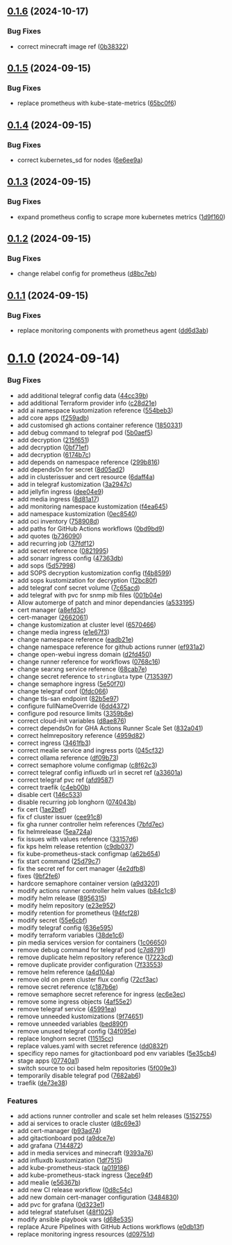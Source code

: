 ## [0.1.6](https://github.com/binary-braids/kubernetes-homelab/compare/v0.1.5...v0.1.6) (2024-10-17)


### Bug Fixes

* correct minecraft image ref ([0b38322](https://github.com/binary-braids/kubernetes-homelab/commit/0b38322f8f9281bff0556f06ab874aef59eb0f76))



## [0.1.5](https://github.com/binary-braids/kubernetes-homelab/compare/v0.1.4...v0.1.5) (2024-09-15)


### Bug Fixes

* replace prometheus with kube-state-metrics ([65bc0f6](https://github.com/binary-braids/kubernetes-homelab/commit/65bc0f6de2c55149d45423ca384684d8c1ba9cfb))



## [0.1.4](https://github.com/binary-braids/kubernetes-homelab/compare/v0.1.3...v0.1.4) (2024-09-15)


### Bug Fixes

* correct kubernetes_sd for nodes ([6e6ee9a](https://github.com/binary-braids/kubernetes-homelab/commit/6e6ee9add387e4f10d6351df4e1198b5d5eb4bec))



## [0.1.3](https://github.com/binary-braids/kubernetes-homelab/compare/v0.1.2...v0.1.3) (2024-09-15)


### Bug Fixes

* expand prometheus config to scrape more kubernetes metrics ([1d9f160](https://github.com/binary-braids/kubernetes-homelab/commit/1d9f160964b277773345c869e3d52179f44886c7))



## [0.1.2](https://github.com/binary-braids/kubernetes-homelab/compare/v0.1.1...v0.1.2) (2024-09-15)


### Bug Fixes

* change relabel config for prometheus ([d8bc7eb](https://github.com/binary-braids/kubernetes-homelab/commit/d8bc7eb3785fc279b873261aaaf71dbdcd74a19b))



## [0.1.1](https://github.com/binary-braids/kubernetes-homelab/compare/v0.1.0...v0.1.1) (2024-09-15)


### Bug Fixes

* replace monitoring components with prometheus agent ([dd6d3ab](https://github.com/binary-braids/kubernetes-homelab/commit/dd6d3abc47791caf25b8f77e7efcb8875f2263eb))



# [0.1.0](https://github.com/binary-braids/kubernetes-homelab/compare/f4b8599678cca0cc763b6fbabf72e55178442e85...v0.1.0) (2024-09-14)


### Bug Fixes

* add additional telegraf config data ([44cc39b](https://github.com/binary-braids/kubernetes-homelab/commit/44cc39b0e667c75a29d3b3d7ac37b879c6df837b))
* add additional Terraform provider info ([c28d21e](https://github.com/binary-braids/kubernetes-homelab/commit/c28d21e121072b9539a99c74bb4d970efab1f581))
* add ai namespace kustomization reference ([554beb3](https://github.com/binary-braids/kubernetes-homelab/commit/554beb3afb27aca9900fb103ef11e3c3a26516ab))
* add core apps ([f259adb](https://github.com/binary-braids/kubernetes-homelab/commit/f259adbffb0323c4095a9cb8c84033054ecaf0d2))
* add customised gh actions container reference ([1850331](https://github.com/binary-braids/kubernetes-homelab/commit/185033176e1b22eaa2e630e56b3e5a90351deffe))
* add debug command to telegraf pod ([5b0aef5](https://github.com/binary-braids/kubernetes-homelab/commit/5b0aef5623b72f948999f10eb156d644cf8ffaaa))
* add decryption ([215f651](https://github.com/binary-braids/kubernetes-homelab/commit/215f6516dbbaa73f4ea3cd813a9469e11b011dd3))
* add decryption ([0bf71ef](https://github.com/binary-braids/kubernetes-homelab/commit/0bf71ef5c181b91ba8b4a97abbe80ce4c6415dee))
* add decryption ([6174b7c](https://github.com/binary-braids/kubernetes-homelab/commit/6174b7c64487bc2990c9d4042a685636e4ccffb6))
* add depends on namespace reference ([299b816](https://github.com/binary-braids/kubernetes-homelab/commit/299b81651f852519583b0bee8331b6052bea86e8))
* add dependsOn for secret ([8d05ad2](https://github.com/binary-braids/kubernetes-homelab/commit/8d05ad25b0f60d40522974ec87601d069c3f5b35))
* add in clusterissuer and cert resource ([6daff4a](https://github.com/binary-braids/kubernetes-homelab/commit/6daff4aee4cbee6557cd162d24ce3960ab018873))
* add in telegraf kustomization ([3a2947c](https://github.com/binary-braids/kubernetes-homelab/commit/3a2947c1c0350f2d2068c5aa1c91ad439aa95677))
* add jellyfin ingress ([dee04e9](https://github.com/binary-braids/kubernetes-homelab/commit/dee04e94248e79b4316c04b35852c6ca910d52f3))
* add media ingress ([8d81a17](https://github.com/binary-braids/kubernetes-homelab/commit/8d81a179cb029ce2911a1867b6bac71293d0cf19))
* add monitoring namespace kustomization ([f4ea645](https://github.com/binary-braids/kubernetes-homelab/commit/f4ea645c224b3bbf14aa85f411d3f79b36913e7d))
* add namespace kustomization ([0ec8540](https://github.com/binary-braids/kubernetes-homelab/commit/0ec854079e7b63a8028aee0982136cdcc1d16e03))
* add oci inventory ([758908d](https://github.com/binary-braids/kubernetes-homelab/commit/758908d1bf17ad0a28510a2799575b8c6da8d122))
* add paths for GitHub Actions workflows ([0bd9bd9](https://github.com/binary-braids/kubernetes-homelab/commit/0bd9bd9053b1c386c52ed1260f0c9bedd1ea4b50))
* add quotes ([b736090](https://github.com/binary-braids/kubernetes-homelab/commit/b7360901a2c75b8d3494238c8895f6fd379cb8c3))
* add recurring job ([37fdf12](https://github.com/binary-braids/kubernetes-homelab/commit/37fdf127a9dd19eda03000abe58a57f01c3306cf))
* add secret reference ([0821995](https://github.com/binary-braids/kubernetes-homelab/commit/0821995ad9e342885328e300693b923eb22e701b))
* add sonarr ingress config ([47363db](https://github.com/binary-braids/kubernetes-homelab/commit/47363dbf194ae174809fba19204e21c92263ab1c))
* add sops ([5d57998](https://github.com/binary-braids/kubernetes-homelab/commit/5d57998a720aff6b36c4d66e34c5596f864f6442))
* add SOPS decryption kustomization config ([f4b8599](https://github.com/binary-braids/kubernetes-homelab/commit/f4b8599678cca0cc763b6fbabf72e55178442e85))
* add sops kustomization for decryption ([12bc80f](https://github.com/binary-braids/kubernetes-homelab/commit/12bc80f3a50d1b68b19f93b8848078b4f09b5422))
* add telegraf conf secret volume ([7c65acd](https://github.com/binary-braids/kubernetes-homelab/commit/7c65acdaa5245264f5aa23fecb4512781c23c29e))
* add telegraf with pvc for snmp mib files ([001b04e](https://github.com/binary-braids/kubernetes-homelab/commit/001b04ecfb762a04c1fbf99efc1d75e7a5e3cc60))
* Allow automerge of patch and minor dependancies ([a533195](https://github.com/binary-braids/kubernetes-homelab/commit/a533195138f61a1f115c314e39a54abad64d1dfc))
* cert manager ([a8efd3c](https://github.com/binary-braids/kubernetes-homelab/commit/a8efd3c6ab741d0d92302a7bcfe924a06aa42412))
* cert-manager ([2662061](https://github.com/binary-braids/kubernetes-homelab/commit/266206125e9b0343e1ce3835ef7b180782e8e79d))
* change kustomization at cluster level ([6570466](https://github.com/binary-braids/kubernetes-homelab/commit/65704666ee8b9936deb2d7ca8bdcc40f80a0a1bc))
* change media ingress ([e1e67f3](https://github.com/binary-braids/kubernetes-homelab/commit/e1e67f3be551e5c2d8283974bdcca6755e0671e9))
* change namespace reference ([eadb21e](https://github.com/binary-braids/kubernetes-homelab/commit/eadb21eb301ea0f737518d2a5ad5d3f775ee559e))
* change namespace reference for github actions runner ([ef931a2](https://github.com/binary-braids/kubernetes-homelab/commit/ef931a28fc77e05e5d2e378538d543597880e8c7))
* change open-webui ingress domain ([d2fd450](https://github.com/binary-braids/kubernetes-homelab/commit/d2fd450f2c2d173a7018985ecea29015e3ec1a46))
* change runner reference for workflows ([0768c16](https://github.com/binary-braids/kubernetes-homelab/commit/0768c161501a5637db7c636bd5809d15f861cb14))
* change searxng service reference ([68cab7e](https://github.com/binary-braids/kubernetes-homelab/commit/68cab7e4fc2d48447e6c2e052b22906f65c174d5))
* change secret reference to `stringData` type ([7135397](https://github.com/binary-braids/kubernetes-homelab/commit/713539728bff4aa8b7c9f94247722adbc425e618))
* change semaphore ingress ([5e50f70](https://github.com/binary-braids/kubernetes-homelab/commit/5e50f706d6a53f044236c0d423c390ab9e5d8f47))
* change telegraf conf ([0fdc066](https://github.com/binary-braids/kubernetes-homelab/commit/0fdc0665688d5d6c66013d7f2244f926ed2d6371))
* change tls-san endpoint ([82b5e97](https://github.com/binary-braids/kubernetes-homelab/commit/82b5e97d46fe8f344957965ebd46db2ddbfbc921))
* configure fullNameOverride ([6dd4372](https://github.com/binary-braids/kubernetes-homelab/commit/6dd4372f94a8d50791c93d2d96fd5ba04ceb000f))
* configure pod resource limits ([3359b8e](https://github.com/binary-braids/kubernetes-homelab/commit/3359b8eea28bcc8148ff28e03a95146cab15a580))
* correct  cloud-init variables ([d8ae876](https://github.com/binary-braids/kubernetes-homelab/commit/d8ae8765a9e5e7fc4437926337a06fa15460a01d))
* correct dependsOn for GHA Actions Runner Scale Set ([832a041](https://github.com/binary-braids/kubernetes-homelab/commit/832a04171b9e25d99086dd6dde649c8cbe6b7ff4))
* correct helmrepository reference ([4959d82](https://github.com/binary-braids/kubernetes-homelab/commit/4959d8230f39dfa099304a00799828ce45d5cc17))
* correct ingress ([3461fb3](https://github.com/binary-braids/kubernetes-homelab/commit/3461fb3d2669be456f67962da9d6eb3309965ea6))
* correct mealie service and ingress ports ([045cf32](https://github.com/binary-braids/kubernetes-homelab/commit/045cf32c38806bdd78fed550f9bcdea4931de602))
* correct ollama reference ([df09b73](https://github.com/binary-braids/kubernetes-homelab/commit/df09b736db4a654a5edf9f162c0d88cad16b056e))
* correct semaphore volume configmap ([c8f62c3](https://github.com/binary-braids/kubernetes-homelab/commit/c8f62c33e2cd4aa3e7302cc1640cf9fc1ec082c8))
* correct telegraf config influxdb url in secret ref ([a33601a](https://github.com/binary-braids/kubernetes-homelab/commit/a33601afba97ae9738a08d612b5740bcd5519e28))
* correct telegraf pvc ref ([afd9587](https://github.com/binary-braids/kubernetes-homelab/commit/afd9587cc2041ca963a31ca744ed9f8f4877be0c))
* correct traefik ([c4eb00b](https://github.com/binary-braids/kubernetes-homelab/commit/c4eb00bec218a8fdac4f9b6e63d4197efc312adc))
* disable cert ([146c533](https://github.com/binary-braids/kubernetes-homelab/commit/146c5331407157dccc6981d21e5714ae3606c3ed))
* disable recurring job longhorn ([074043b](https://github.com/binary-braids/kubernetes-homelab/commit/074043b52a6cdc80d530ddc4807e7dccbc9c2ba7))
* fix cert ([1ae2bef](https://github.com/binary-braids/kubernetes-homelab/commit/1ae2bef80a0d2f4c12d862237bb4dd8763f04b8e))
* fix cf cluster issuer ([cee91c8](https://github.com/binary-braids/kubernetes-homelab/commit/cee91c817c867aa834219541fc662da98465dd92))
* fix gha runner controller helm references ([7bfd7ec](https://github.com/binary-braids/kubernetes-homelab/commit/7bfd7ecbcc8820cb72e7ff388c225bbe4609e57f))
* fix helmrelease ([5ea724a](https://github.com/binary-braids/kubernetes-homelab/commit/5ea724a33477d5e2d30ecc675c990100f3690567))
* fix issues with values reference ([33157d6](https://github.com/binary-braids/kubernetes-homelab/commit/33157d624fa0b51064a081aeffd353cb7326b2ec))
* fix kps helm release retention ([c9db037](https://github.com/binary-braids/kubernetes-homelab/commit/c9db0371c2f7c95871d759cc29b4e3b7dc380418))
* fix kube-prometheus-stack configmap ([a62b654](https://github.com/binary-braids/kubernetes-homelab/commit/a62b6548234fd314a8f5ec81ccdf6be25996434f))
* fix start command ([25d79c7](https://github.com/binary-braids/kubernetes-homelab/commit/25d79c7dfa609de409cfab3c5a2c2dc73cb88252))
* fix the secret ref for cert manager ([4e2dfb8](https://github.com/binary-braids/kubernetes-homelab/commit/4e2dfb8008abdc772a46418232689c69c51496dc))
* fixes ([9bf2fe6](https://github.com/binary-braids/kubernetes-homelab/commit/9bf2fe666d32e7b57d8f9368a06b2335d7b0c6da))
* hardcore semaphore container version ([a9d3201](https://github.com/binary-braids/kubernetes-homelab/commit/a9d32017d50f98650863b48c69f248fa2971acee))
* modify actions runner controller helm values ([b84c1c8](https://github.com/binary-braids/kubernetes-homelab/commit/b84c1c8750505db13303b37f2adcdfccbd90e730))
* modify helm release ([8956315](https://github.com/binary-braids/kubernetes-homelab/commit/8956315254b7878b373550c59e8e42c416818f22))
* modify helm repository ([e23e952](https://github.com/binary-braids/kubernetes-homelab/commit/e23e95271254ad068dd107d3916a81c0be6b384d))
* modify retention for prometheus ([94fcf28](https://github.com/binary-braids/kubernetes-homelab/commit/94fcf284c63e25c8e994c05c3d316ee9611506ce))
* modify secret ([55e6cbf](https://github.com/binary-braids/kubernetes-homelab/commit/55e6cbf6f60b4de1c9a3d7990ba524bb37c2e9eb))
* modify telegraf config ([636e595](https://github.com/binary-braids/kubernetes-homelab/commit/636e595f132439d5b6e3023602c93a642b534507))
* modify terraform variables ([38de1c6](https://github.com/binary-braids/kubernetes-homelab/commit/38de1c6b6170c2e257a5b298e8c62043a8738c01))
* pin media services version for containers ([1c06650](https://github.com/binary-braids/kubernetes-homelab/commit/1c06650d35c257277728781f8ab4d75e34dae817))
* remove debug command for telegraf pod ([c7d8791](https://github.com/binary-braids/kubernetes-homelab/commit/c7d8791faa7f51f3880fb7ed5ba02dbb823763b3))
* remove duplicate helm repository reference ([17223cd](https://github.com/binary-braids/kubernetes-homelab/commit/17223cd1072ebd3a3bf7006bb0a4965365e90129))
* remove duplicate provider configuration ([7f33553](https://github.com/binary-braids/kubernetes-homelab/commit/7f33553a7bfc2c9f192688b43685052ae96de41d))
* remove helm reference ([a4d104a](https://github.com/binary-braids/kubernetes-homelab/commit/a4d104a4791b9aeaaa4e40648c781ad4a42898b4))
* remove old on prem cluster flux config ([72cf3ac](https://github.com/binary-braids/kubernetes-homelab/commit/72cf3ace11d983c5756fc503b4e17374b7283764))
* remove secret reference ([c187b6e](https://github.com/binary-braids/kubernetes-homelab/commit/c187b6e985de94260610d2916152f23149d32bfd))
* remove semaphore secret reference for ingress ([ec6e3ec](https://github.com/binary-braids/kubernetes-homelab/commit/ec6e3ec4c767eb235016bbfde77c6980fa6f8506))
* remove some ingress objects ([4af55e2](https://github.com/binary-braids/kubernetes-homelab/commit/4af55e2aba9b80c6b1f4509ce1b6084bf5db38c9))
* remove telegraf service ([45991ea](https://github.com/binary-braids/kubernetes-homelab/commit/45991eacc7e4f5b81e426100a9576ceb7e7ae721))
* remove unneeded kustomizations ([9f74651](https://github.com/binary-braids/kubernetes-homelab/commit/9f74651304cf9bc99566aac493a929d8ed2b64dc))
* remove unneeded variables ([bed890f](https://github.com/binary-braids/kubernetes-homelab/commit/bed890fec247c2f12a5c658cf57159306cbf6edb))
* remove unused telegraf config ([34f095e](https://github.com/binary-braids/kubernetes-homelab/commit/34f095e4a858225986ea67c912e90b77b3933fa3))
* replace longhorn secret ([11515cc](https://github.com/binary-braids/kubernetes-homelab/commit/11515cc95fb5159682cac8a170a897b5bb3e123c))
* replace values.yaml with secret reference ([dd0832f](https://github.com/binary-braids/kubernetes-homelab/commit/dd0832f441435115eccc62e1519c01acd95804f4))
* specificy repo names for gitactionboard pod env variables ([5e35cb4](https://github.com/binary-braids/kubernetes-homelab/commit/5e35cb4b81af94665de7271cb1cf981406d0fcc9))
* stage apps ([07740a1](https://github.com/binary-braids/kubernetes-homelab/commit/07740a124cd31084dd67e003b6863cd53c0fbce9))
* switch source to oci based helm repositories ([5f009e3](https://github.com/binary-braids/kubernetes-homelab/commit/5f009e35d2c9956ef3daedd1d37ee2ce42aa05fd))
* temporarily disable telegraf pod ([7682ab6](https://github.com/binary-braids/kubernetes-homelab/commit/7682ab615650a0c45a916b7c1594f751e0de0800))
* traefik ([de73e38](https://github.com/binary-braids/kubernetes-homelab/commit/de73e38178b2c86b029af3e307fb45407b36ad30))


### Features

* add actions runner controller and scale set helm releases ([5152755](https://github.com/binary-braids/kubernetes-homelab/commit/5152755d89d3cb74671424d5da35adf6ea2ad2ac))
* add ai services to oracle cluster ([d8c69e3](https://github.com/binary-braids/kubernetes-homelab/commit/d8c69e3eadfdf12a60822e70ad98e90f1a3aa86a))
* add cert-manager ([b93ad74](https://github.com/binary-braids/kubernetes-homelab/commit/b93ad747f29b9e19f1f3dcd89b53066079584163))
* add gitactionboard pod ([a9dce7e](https://github.com/binary-braids/kubernetes-homelab/commit/a9dce7e4c1339d10a7054a67943cce3759857050))
* add grafana ([7144872](https://github.com/binary-braids/kubernetes-homelab/commit/71448722a96115e1d240998e7c12a8eb77ecbda7))
* add in media services and minecraft ([9393a76](https://github.com/binary-braids/kubernetes-homelab/commit/9393a769817188dee72ff58a1f07d1a04f0cd7be))
* add influxdb kustomization ([1df7515](https://github.com/binary-braids/kubernetes-homelab/commit/1df7515b02fd416d73c8376d0ac14ce0ca46c0b5))
* add kube-prometheus-stack ([a019186](https://github.com/binary-braids/kubernetes-homelab/commit/a019186ae4f4c949990ad403544c2aa7a1406517))
* add kube-prometheus-stack ingress ([3ece94f](https://github.com/binary-braids/kubernetes-homelab/commit/3ece94f02df2ad6e156c68a09bd7694a5254af05))
* add mealie ([e56367b](https://github.com/binary-braids/kubernetes-homelab/commit/e56367b56295b85b2792198ac225098239a4ba9b))
* add new CI release workflow ([0d8c54c](https://github.com/binary-braids/kubernetes-homelab/commit/0d8c54cacd15d9a1f9561e1e3afc8fd4768618e6))
* add new domain cert-manager configuration ([3484830](https://github.com/binary-braids/kubernetes-homelab/commit/34848304a28d02474097714f38e77e0895758157))
* add pvc for grafana ([0d323e1](https://github.com/binary-braids/kubernetes-homelab/commit/0d323e1207b370951ca9ae918cfbbb7772ca7705))
* add telegraf statefulset ([48f1025](https://github.com/binary-braids/kubernetes-homelab/commit/48f102503fb6ef20168367c241a4a83bf9891f88))
* modify ansible playbook vars ([d68e535](https://github.com/binary-braids/kubernetes-homelab/commit/d68e535bec05973aab2fec8964f6b174b9d54893))
* replace Azure Pipelines with GitHub Actions workflows ([e0db13f](https://github.com/binary-braids/kubernetes-homelab/commit/e0db13f1ce3f07ff453aa745ae01b86ff7edc82e))
* replace monitoring ingress resources ([d09751d](https://github.com/binary-braids/kubernetes-homelab/commit/d09751db94cece8142ac680af1a05ae10ab49d8e))



